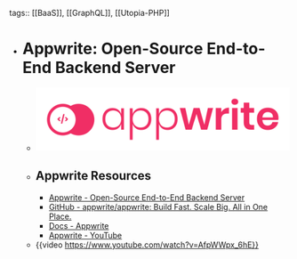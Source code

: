 tags:: [[BaaS]], [[GraphQL]], [[Utopia-PHP]]

- # Appwrite: Open-Source End-to-End Backend Server
	- ![appwrite.png](../assets/appwrite_1687622412527_0.png)
	- ## Appwrite Resources
		- [Appwrite - Open-Source End-to-End Backend Server](https://appwrite.io/)
		- [GitHub - appwrite/appwrite: Build Fast. Scale Big. All in One Place.](https://github.com/appwrite/appwrite)
		- [Docs - Appwrite](https://appwrite.io/docs)
		- [Appwrite - YouTube](https://www.youtube.com/c/appwrite)
	- {{video https://www.youtube.com/watch?v=AfpWWpx_6hE}}